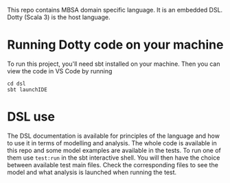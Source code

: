This repo contains MBSA domain specific language. It is an embedded DSL. Dotty (Scala 3) is the host language.

# Running Dotty code on your machine
To run this project, you'll need sbt installed on your machine.
Then you can view the code in VS Code by running
```
cd dsl
sbt launchIDE
```

# DSL use
The DSL documentation is available for principles of the language and how to use it in terms of modelling and analysis.
The whole code is available in this repo and some model examples are available in the tests.
To run one of them use `test:run` in the sbt interactive shell.
You will then have the choice between available test main files. Check the corresponding files to see the model and what analysis is launched when running the test.
